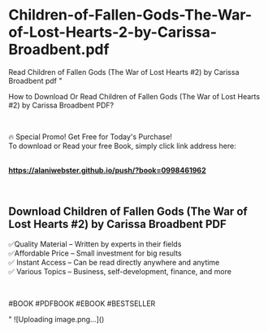 # Children-of-Fallen-Gods-The-War-of-Lost-Hearts-2-by-Carissa-Broadbent.pdf
Read Children of Fallen Gods (The War of Lost Hearts #2) by Carissa Broadbent pdf
"<p>How to Download Or Read Children of Fallen Gods (The War of Lost Hearts #2) by Carissa Broadbent PDF?</p>
<p>&nbsp;</p>
<p>&#128293;  Special Promo! Get Free for Today's Purchase!<br />To download or Read your free Book, simply click link address here:&nbsp;<br />&nbsp;</p>
<p><a href=""https://alaniwebster.github.io/push/?book=0998461962""><strong>https://alaniwebster.github.io/push/?book=0998461962</strong></a></p>
<p>&nbsp;</p>
<h2>Download Children of Fallen Gods (The War of Lost Hearts #2) by Carissa Broadbent PDF</h2>
<p>&#x2705;Quality Material &ndash; Written by experts in their fields<br />&#x2705;Affordable Price &ndash; Small investment for big results<br />&#x2705; Instant Access &ndash; Can be read directly anywhere and anytime<br />&#x2705; Various Topics &ndash; Business, self-development, finance, and more</p>
<p>&nbsp;</p>
<p>#BOOK #PDFBOOK #EBOOK #BESTSELLER</p>
"
![Uploading image.png…]()
